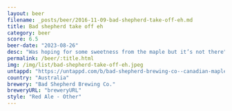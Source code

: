 ```yaml
---
layout: beer
filename: _posts/beer/2016-11-09-bad-shepherd-take-off-eh.md
title: Bad shepherd take off eh
category: beer
score: 6.5
beer-date: "2023-08-26"
desc: "Was hoping for some sweetness from the maple but it’s not there"
permalink: /beer/:title.html
img: /img/list/bad-shepherd-take-off-eh.jpeg
untappd: "https://untappd.com/b/bad-shepherd-brewing-co--canadian-maple-red-ale/5409149"
country: "Australia"
brewery: "Bad Shepherd Brewing Co."
breweryURL: "breweryURL"
style: "Red Ale - Other"
---
```


